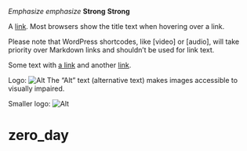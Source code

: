 *Emphasize* _emphasize_
**Strong** __Strong__

A [link](http://example.com "Title").
Most browsers show the title text when hovering over a link.

Please note that WordPress shortcodes, like [video] or [audio],
will take priority over Markdown links and shouldn’t be used for link text.

Some text with [a link][1] and
another [link][2].

[1]: http://example.com/ "Title"
[2]: http://example.org/ "Title"

Logo: ![Alt](/wp.png "Title")
The “Alt” text (alternative text) makes images accessible to visually impaired.

Smaller logo: ![Alt][1]

[1]: /wp-smaller.png "Title"
# zero_day
